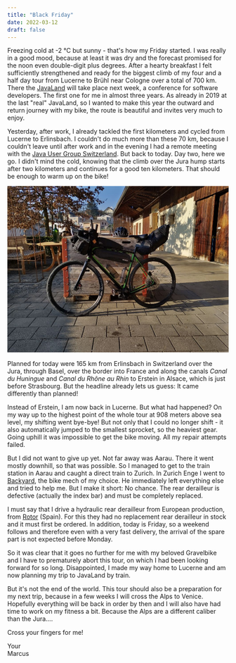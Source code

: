```yaml
---
title: "Black Friday"
date: 2022-03-12
draft: false
---
```


Freezing cold at -2 °C but sunny - that's how my Friday started. I was really in a good mood, because at least it was dry and the forecast promised for the noon even double-digit plus degrees. After a hearty breakfast I felt sufficiently strengthened and ready for the biggest climb of my four and a half day tour from Lucerne to Brühl near Cologne over a total of 700 km. There the [JavaLand](https://www.javaland.eu/de/home/) will take place next week, a conference for software developers. The first one for me in almost three years. As already in 2019 at the last "real" JavaLand, so I wanted to make this year the outward and return journey with my bike, the route is beautiful and invites very much to enjoy.

Yesterday, after work, I already tackled the first kilometers and cycled from Lucerne to Erlinsbach. I couldn't do much more than these 70 km, because I couldn't leave until after work and in the evening I had a remote meeting with the [Java User Group Switzerland](https://www.jug.ch/). But back to today. Day two, here we go. I didn't mind the cold, knowing that the climb over the Jura hump starts after two kilometers and continues for a good ten kilometers. That should be enough to warm up on the bike!

![My gravelbike - ready to go](/images/blog/2022-03-12_black-friday.jpg)

Planned for today were 165 km from Erlinsbach in Switzerland over the Jura, through Basel, over the border into France and along the canals *Canal du Huningue* and *Canal du Rhône au Rhin* to Erstein in Alsace, which is just before Strasbourg. But the headline already lets us guess: It came differently than planned!

Instead of Erstein, I am now back in Lucerne. But what had happened? On my way up to the highest point of the whole tour at 908 meters above sea level, my shifting went bye-bye! But not only that I could no longer shift - it also automatically jumped to the smallest sprocket, so the heaviest gear. Going uphill it was impossible to get the bike moving. All my repair attempts failed.

But I did not want to give up yet. Not far away was Aarau. There it went mostly downhill, so that was possible. So I managed to get to the train station in Aarau and caught a direct train to Zurich. In Zurich Enge I went to [Backyard](https://www.backyard.ch/), the bike mech of my choice. He immediately left everything else and tried to help me. But I make it short: No chance. The rear derailleur is defective (actually the index bar) and must be completely replaced.

I must say that I drive a hydraulic rear derailleur from European production, from [Rotor](https://rotorbike.com/) (Spain). For this they had no replacement rear derailleur in stock and it must first be ordered. In addition, today is Friday, so a weekend follows and therefore even with a very fast delivery, the arrival of the spare part is not expected before Monday.

So it was clear that it goes no further for me with my beloved Gravelbike and I have to prematurely abort this tour, on which I had been looking forward for so long. Disappointed, I made my way home to Lucerne and am now planning my trip to JavaLand by train.

But it's not the end of the world. This tour should also be a preparation for my next trip, because in a few weeks I will cross the Alps to Venice. Hopefully everything will be back in order by then and I will also have had time to work on my fitness a bit. Because the Alps are a different caliber than the Jura....

Cross your fingers for me!

Your  
Marcus

